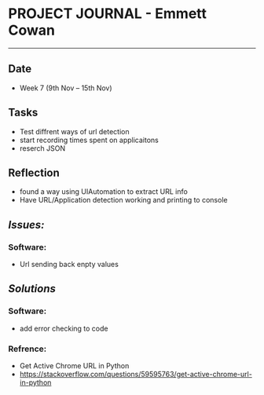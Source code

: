 
# **PROJECT JOURNAL - Emmett Cowan**
----------------------------------------------------------------------

## **Date**
-	Week 7 (9th Nov – 15th Nov)

## **Tasks**
-	Test diffrent ways of url detection
-	start recording times spent on applicaitons
- 	reserch JSON

## **Reflection**
-	found a way using UIAutomation to extract URL info 
-	Have URL/Application detection working and printing to console


## **_Issues:_**

### **Software:**
-	Url sending back enpty values

## **_Solutions_**

### **Software:**
-	add error checking to code

### **Refrence:**
- Get Active Chrome URL in Python
- https://stackoverflow.com/questions/59595763/get-active-chrome-url-in-python